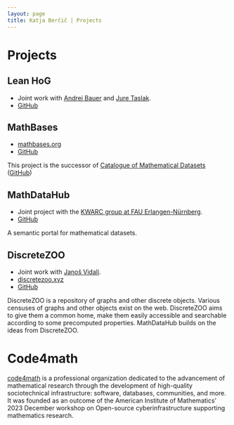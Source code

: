 ```yaml
---
layout: page
title: Katja Berčič | Projects
---
```


# Projects

## Lean HoG

* Joint work with [Andrej Bauer](https://www.andrej.com/index.html) and [Jure Taslak](https://www.fmf.uni-lj.si/sl/imenik/1331/taslak-jure/).
* [GitHub](https://github.com/katjabercic/Lean-HoG)

## MathBases

* [mathbases.org](https://mathbases.org)
* [GitHub](https://github.com/MathBases)

This project is the successor of [Catalogue of Mathematical Datasets](https://mathdb.mathhub.info) ([GitHub](https://github.com/MathHubInfo/MathDBDjango))

## MathDataHub

* Joint project with the [KWARC group at FAU Erlangen-Nürnberg](https://kwarc.info/projects/mdh/). 
* [GitHub](https://github.com/MathHubInfo/mhd)

A semantic portal for mathematical datasets.

## DiscreteZOO

* Joint work with [Janoš Vidali](https://jaanos.github.io).
* [discretezoo.xyz](https://discretezoo.xyz)
* [GitHub](https://github.com/discretezoo)

DiscreteZOO is a repository of graphs and other discrete objects. 
Various censuses of graphs and other objects exist on the web.
DiscreteZOO aims to give them a common home, make them easily accessible and searchable according to some precomputed properties.
MathDataHub builds on the ideas from DiscreteZOO.

# Code4math

[code4math](https://code4math.org) is a professional organization dedicated to the advancement of mathematical research through 
the development of high-quality sociotechnical infrastructure: software, databases, communities, and more.
It was founded as an outcome of the American Institute of Mathematics' 2023 December workshop on Open-source cyberinfrastructure 
supporting mathematics research.
